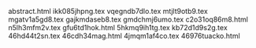 abstract.html
ikk085jhpng.tex
vqegndb7dlo.tex
mtjlt9otb9.tex
mgatv1a5gd8.tex
gajkmdaseb8.tex
gmdchmj6umo.tex
c2o31oq86m8.html
n5lh3mfm2v.tex
gfu6td1hok.html
5hkmq9ih1tg.tex
kb72d1d9s2g.tex
46hd44t2sn.tex
46cdh34mag.html
4jmqm1af4co.tex
46976tuacko.html